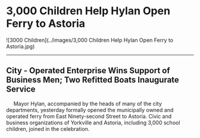 3,000 Children Help Hylan Open Ferry to Astoria
===
![3000 Children](../images/3,000 Children Help Hylan Open Ferry to Astoria.jpg)

   ---
City - Operated Enterprise Wins Support of Business Men; Two Refitted Boats Inaugurate Service
   ---
&nbsp;&nbsp;&nbsp;&nbsp;&nbsp;Mayor Hylan, accompanied by the heads of many of the city departments, yesterday formally opened the municipally owned and operated ferry from East Ninety-second Street to Astoria. Civic and business organizations of Yorkville and Astoria, including 3,000 school children, joined in the celebration.



